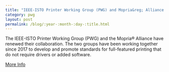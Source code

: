 ```yaml
---
title: "IEEE-ISTO Printer Working Group (PWG) and Mopria&reg; Alliance Renew Liaison Agreement to Advance Standards for Simplified, Driverless Printing"
category: pwg
layout: post
permalink: /blog/:year-:month-:day-:title.html
---
```


The IEEE-ISTO Printer Working Group (PWG) and the Mopria&reg; Alliance have renewed their collaboration. The two groups have been working together since 2017 to develop and promote standards for full-featured printing that do not require drivers or added software.

<a class="btn btn-secondary btn-sm" href="https://www.pwg.org/press-releases/PWG-MOPRIA-IPP-updates-Final-June-24-2020.pdf">More Info</a>
